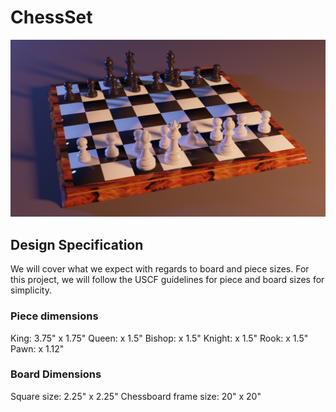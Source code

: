 # ChessSet
![Board Render](/Scenes/BoardRender.png)

## Design Specification
We will cover what we expect with regards to board and piece sizes. For this project, we will follow the USCF guidelines for piece and board sizes for simplicity.

### Piece dimensions
King: 3.75" x 1.75"
Queen: x 1.5"
Bishop: x 1.5"
Knight: x 1.5"
Rook: x 1.5"
Pawn: x 1.12"

### Board Dimensions
Square size: 2.25" x 2.25"
Chessboard frame size: 20" x 20"
